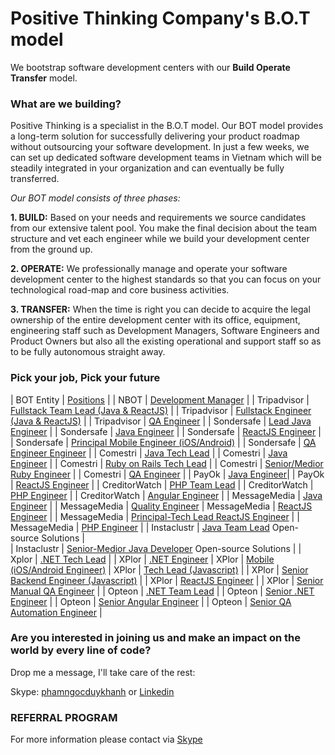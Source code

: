 # Positive Thinking Company's B.O.T model

We bootstrap software development centers with our **Build Operate Transfer** model.

### What are we building? 
Positive Thinking is a specialist in the B.O.T model. Our BOT model provides a long-term solution for successfully delivering your product roadmap without outsourcing your software development. In just a few weeks, we can set up dedicated software development teams in Vietnam which will be steadily integrated in your organization and can eventually be fully transferred.

_Our BOT model consists of three phases:_

**1. BUILD:** Based on your needs and requirements we source candidates from our extensive talent pool. You make the final decision about the team structure and vet each engineer while we build your development center from the ground up.

**2. OPERATE:** We professionally manage and operate your software development center to the highest standards so that you can focus on your technological road-map and core business activities.

**3. TRANSFER:** When the time is right you can decide to acquire the legal ownership of the entire development center with its office, equipment, engineering staff such as Development Managers, Software Engineers and Product Owners but also all the existing operational and support staff so as to be fully autonomous straight away.
### Pick your job, Pick your future

| BOT Entity | [Positions]() |
| NBOT | [Development Manager](https://careers.positivethinking.tech/ptc_jobs/development-manager-ho-chi-minh-city-bot/) | 
| Tripadvisor | [Fullstack Team Lead (Java & ReactJS)](https://careers.positivethinking.tech/ptc_jobs/java-team-lead-full-stack-viator-a-tripadvisor-company-ho-chi-minh-bot/) |
| Tripadvisor | [Fullstack Engineer (Java & ReactJS)](https://careers.positivethinking.tech/ptc_jobs/senior-medior-full-stack-java-developer-viator-a-tripadvisor-company-ho-chi-minh-bot/) |
| Tripadvisor | [QA Engineer](https://careers.positivethinking.tech/ptc-jobs/qa-engineer-viator-a-tripadvisor-company/) |
| Sondersafe | [Lead Java Engineer](JobClosed) |
| Sondersafe | [Java Engineer](https://careers.positivethinking.tech/ptc-jobs/senior-java-developer-sds/) |
| Sondersafe | [ReactJS Engineer](JobClosed) |
| Sondersafe | [Principal Mobile Engineer (iOS/Android)](https://careers.positivethinking.tech/ptc-jobs/senior-principal-android-developer-sds/) |
| Sondersafe | [QA Engineer Engineer]() |
| Comestri | [Java Tech Lead](https://careers.positivethinking.tech/ptc_jobs/java-technical-lead-cmt/) |
| Comestri | [Java Engineer](https://careers.positivethinking.tech/ptc_jobs/medior-senior-java-developer/) |
| Comestri | [Ruby on Rails Tech Lead](JobClosed) |
| Comestri | [Senior/Medior Ruby Engineer](https://careers.positivethinking.tech/ptc_jobs/ruby-on-rails-developer-cmt/) |
| Comestri | [QA Engineer](https://careers.positivethinking.tech/ptc_jobs/senior-qa-engineer-cmt/) |
| PayOk | [Java Engineer](JobClosed)|
| PayOk | [ReactJS Engineer](JobClosed) |
| CreditorWatch | [PHP Team Lead](JobClosed) |
| CreditorWatch | [PHP Engineer](https://careers.positivethinking.tech/ptc_jobs/senior-php-developer-cw/) |
| CreditorWatch | [Angular Engineer](https://careers.positivethinking.tech/ptc_jobs/senior-angular-developer-cw-bot/) |
| MessageMedia | [Java Engineer](https://careers.positivethinking.tech/ptc_jobs/java-developer-mm/) |
| MessageMedia | [Quality Engineer](https://careers.positivethinking.tech/ptc_jobs/quality-engineer-mm/)
| MessageMedia | [ReactJS Engineer](https://careers.positivethinking.tech/ptc_jobs/reactjs-engineer-mm/) |
| MessageMedia | [Principal-Tech Lead ReactJS Engineer](JobClosed) |
| MessageMedia | [PHP Engineer](JobClosed) |
| Instaclustr | [Java Team Lead](https://careers.positivethinking.tech/ptc_jobs/java-team-lead-isc/) Open-source Solutions |  
| Instaclustr | [Senior-Medior Java Developer](https://careers.positivethinking.tech/ptc_jobs/senior-medior-java-developer-isc/) Open-source Solutions | 
| Xplor | [.NET Tech Lead](https://careers.positivethinking.tech/ptc_jobs/senior-net-team-leader-xplor-ho-chi-minh-city-bot/) |
| XPlor | [.NET Engineer](https://careers.positivethinking.tech/ptc_jobs/medior-senior-net-developer-xplor/)
| XPlor | [Mobile (iOS/Android Engineer)](https://careers.positivethinking.tech/ptc_jobs/medior-senior-mobile-ios-android-developer-xplor/)
| XPlor | [Tech Lead (Javascript)](JobClosed) | 
| XPlor | [Senior Backend Engineer (Javascript)](JobClosed) | 
| XPlor | [ReactJS Engineer](JobClosed) | 
| XPlor | [Senior Manual QA Engineer](JobClosed) | 
| Opteon | [.NET Team Lead](JobClosed) | 
| Opteon | [Senior .NET Engineer](JobClosed) | 
| Opteon | [Senior Angular Engineer](JobClosed) | 
| Opteon | [Senior QA Automation Engineer](JobClosed) | 
 
### Are you interested in joining us and make an impact on the world by every line of code?

Drop me a message, I'll take care of the rest:

Skype: [phamngocduykhanh](https://join.skype.com/invite/iM2bQCkTJ3N8) or [Linkedin](https://www.linkedin.com/in/khanhpnd/)

### REFERRAL PROGRAM
For more information please contact via [Skype](https://join.skype.com/invite/iM2bQCkTJ3N8)
